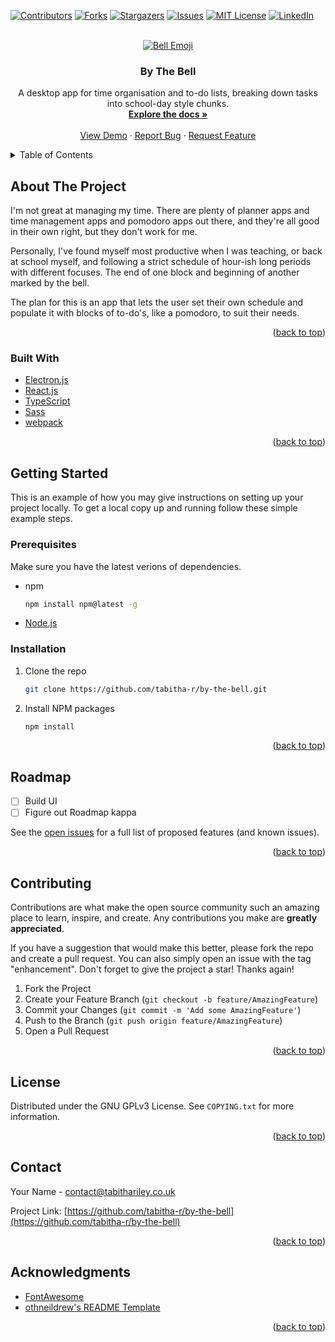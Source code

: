 <div id="top"></div>
<!--
*** Thanks for checking out the Best-README-Template. If you have a suggestion
*** that would make this better, please fork the repo and create a pull request
*** or simply open an issue with the tag "enhancement".
*** Don't forget to give the project a star!
*** Thanks again! Now go create something AMAZING! :D
-->



<!-- PROJECT SHIELDS -->
<!--
*** I'm using markdown "reference style" links for readability.
*** Reference links are enclosed in brackets [ ] instead of parentheses ( ).
*** See the bottom of this document for the declaration of the reference variables
*** for contributors-url, forks-url, etc. This is an optional, concise syntax you may use.
*** https://www.markdownguide.org/basic-syntax/#reference-style-links
-->
[![Contributors][contributors-shield]][contributors-url]
[![Forks][forks-shield]][forks-url]
[![Stargazers][stars-shield]][stars-url]
[![Issues][issues-shield]][issues-url]
[![MIT License][license-shield]][license-url]
[![LinkedIn][linkedin-shield]][linkedin-url]



<!-- PROJECT LOGO -->
<br />
<div align="center">
  <a href="https://github.com/tabitha-r/by-the-bell">
    <img src="https://emojipedia-us.s3.dualstack.us-west-1.amazonaws.com/thumbs/120/microsoft/310/bell_1f514.png" alt="Bell Emoji" >
  </a>

<h3 align="center">By The Bell</h3>

  <p align="center">
    A desktop app for time organisation and to-do lists, breaking down tasks into school-day style chunks.
    <br />
    <a href="https://github.com/tabitha-r/by-the-bell"><strong>Explore the docs »</strong></a>
    <br />
    <br />
    <a href="https://github.com/tabitha-r/by-the-bell">View Demo</a>
    ·
    <a href="https://github.com/tabitha-r/by-the-bell/issues">Report Bug</a>
    ·
    <a href="https://github.com/tabitha-r/by-the-bell/issues">Request Feature</a>
  </p>
</div>



<!-- TABLE OF CONTENTS -->
<details>
  <summary>Table of Contents</summary>
  <ol>
    <li>
      <a href="#about-the-project">About The Project</a>
      <ul>
        <li><a href="#built-with">Built With</a></li>
      </ul>
    </li>
    <li>
      <a href="#getting-started">Getting Started</a>
      <ul>
        <li><a href="#prerequisites">Prerequisites</a></li>
        <li><a href="#installation">Installation</a></li>
      </ul>
    </li>
    <li><a href="#roadmap">Roadmap</a></li>
    <li><a href="#contributing">Contributing</a></li>
    <li><a href="#license">License</a></li>
    <li><a href="#contact">Contact</a></li>
    <li><a href="#acknowledgments">Acknowledgments</a></li>
  </ol>
</details>



<!-- ABOUT THE PROJECT -->
## About The Project

<!-- [![Product Name Screen Shot][product-screenshot]](https://example.com) -->

I'm not great at managing my time. There are plenty of planner apps and time management apps and pomodoro apps out there, and they're all good in their own right, but they don't work for me.

Personally, I've found myself most productive when I was teaching, or back at school myself, and following a strict schedule of hour-ish long periods with different focuses. The end of one block and beginning of another marked by the bell. 

The plan for this is an app that lets the user set their own schedule and populate it with blocks of to-do's, like a pomodoro, to suit their needs.

<p align="right">(<a href="#top">back to top</a>)</p>



### Built With

* [Electron.js](https://www.electronjs.org/)
* [React.js](https://reactjs.org/)
* [TypeScript](https://typescriptlang.org)
* [Sass](https://sass-lang.com/)
* [webpack](https://webpack.js.org/)

<p align="right">(<a href="#top">back to top</a>)</p>



<!-- GETTING STARTED -->
## Getting Started

This is an example of how you may give instructions on setting up your project locally.
To get a local copy up and running follow these simple example steps.

### Prerequisites

Make sure you have the latest verions of dependencies.
* npm
  ```sh
  npm install npm@latest -g
  ```

* [Node.js](https://nodejs.org/en/)

### Installation
1. Clone the repo
   ```sh
   git clone https://github.com/tabitha-r/by-the-bell.git
   ```
2. Install NPM packages
   ```sh
   npm install
   ```

<p align="right">(<a href="#top">back to top</a>)</p>



<!-- ROADMAP -->
## Roadmap

- [ ] Build UI
- [ ] Figure out Roadmap kappa

See the [open issues](https://github.com/tabitha-r/by-the-bell/issues) for a full list of proposed features (and known issues).

<p align="right">(<a href="#top">back to top</a>)</p>



<!-- CONTRIBUTING -->
## Contributing

Contributions are what make the open source community such an amazing place to learn, inspire, and create. Any contributions you make are **greatly appreciated**.

If you have a suggestion that would make this better, please fork the repo and create a pull request. You can also simply open an issue with the tag "enhancement".
Don't forget to give the project a star! Thanks again!

1. Fork the Project
2. Create your Feature Branch (`git checkout -b feature/AmazingFeature`)
3. Commit your Changes (`git commit -m 'Add some AmazingFeature'`)
4. Push to the Branch (`git push origin feature/AmazingFeature`)
5. Open a Pull Request

<p align="right">(<a href="#top">back to top</a>)</p>



<!-- LICENSE -->
## License

Distributed under the GNU GPLv3 License. See `COPYING.txt` for more information.

<p align="right">(<a href="#top">back to top</a>)</p>



<!-- CONTACT -->
## Contact

Your Name - contact@tabithariley.co.uk

Project Link: [https://github.com/tabitha-r/by-the-bell](https://github.com/tabitha-r/by-the-bell)

<p align="right">(<a href="#top">back to top</a>)</p>



<!-- ACKNOWLEDGMENTS -->
## Acknowledgments

* [FontAwesome](https://fontawesome.com/)
* [othneildrew's README Template](https://github.com/othneildrew/Best-README-Template)

<p align="right">(<a href="#top">back to top</a>)</p>



<!-- MARKDOWN LINKS & IMAGES -->
<!-- https://www.markdownguide.org/basic-syntax/#reference-style-links -->
[contributors-shield]: https://img.shields.io/github/contributors/tabitha-r/by-the-bell.svg?style=for-the-badge
[contributors-url]: https://github.com/tabitha-r/by-the-bell/graphs/contributors
[forks-shield]: https://img.shields.io/github/forks/tabitha-r/by-the-bell.svg?style=for-the-badge
[forks-url]: https://github.com/tabitha-r/by-the-bell/network/members
[stars-shield]: https://img.shields.io/github/stars/tabitha-r/by-the-bell.svg?style=for-the-badge
[stars-url]: https://github.com/tabitha-r/by-the-bell/stargazers
[issues-shield]: https://img.shields.io/github/issues/tabitha-r/by-the-bell.svg?style=for-the-badge
[issues-url]: https://github.com/tabitha-r/by-the-bell/issues
[license-shield]: https://img.shields.io/github/license/tabitha-r/by-the-bell.svg?style=for-the-badge
[license-url]: https://github.com/tabitha-r/by-the-bell/blob/master/LICENSE.txt
[linkedin-shield]: https://img.shields.io/badge/-LinkedIn-black.svg?style=for-the-badge&logo=linkedin&colorB=555
[linkedin-url]: https://linkedin.com/in/tabitha-r
[product-screenshot]: https://github.com/othneildrew/Best-README-Template/raw/master/images/screenshot.png
